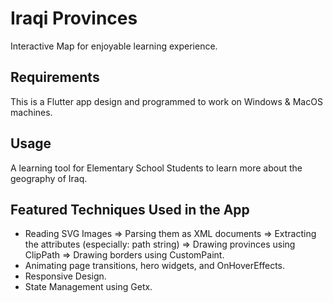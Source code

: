 # Iraqi Provinces
Interactive Map for enjoyable learning experience.

## Requirements
This is a Flutter app design and programmed to work on Windows & MacOS machines.

## Usage
A learning tool for Elementary School Students to learn more about the geography of Iraq.

## Featured Techniques Used in the App
- Reading SVG Images => Parsing them as XML documents => Extracting the attributes (especially: path string) => Drawing provinces using ClipPath => Drawing borders using CustomPaint.
- Animating page transitions, hero widgets, and OnHoverEffects.
- Responsive Design.
- State Management using Getx.